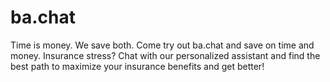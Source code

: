 # ba.chat
Time is money. We save both. Come try out ba.chat and save on time and money. Insurance stress? Chat with our personalized assistant and find the best path to maximize your insurance benefits and get better!
